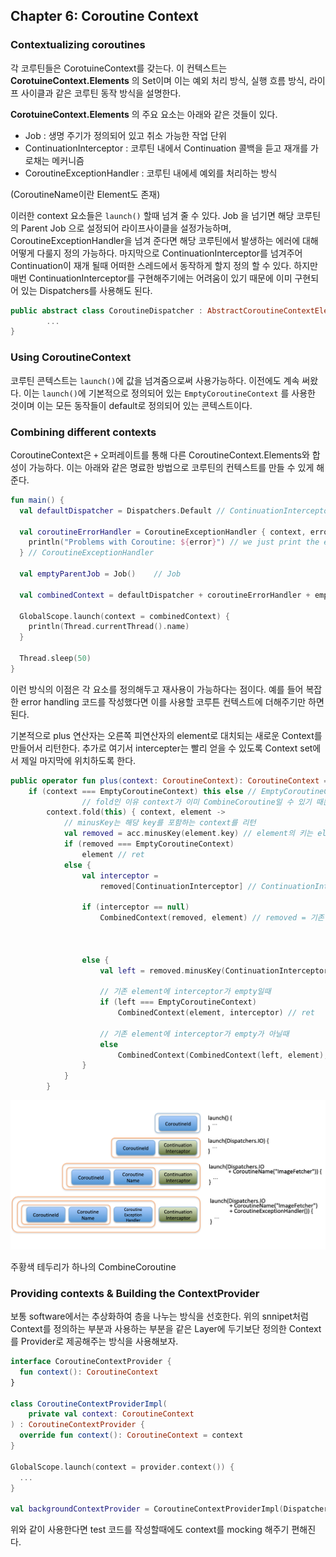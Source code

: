 ## Chapter 6: Coroutine Context



### Contextualizing coroutines

각 코루틴들은 CorotuineContext를 갖는다. 이 컨텍스트는 **CorotuineContext.Elements** 의 Set이며 이는 예외 처리 방식, 실행 흐름 방식, 라이프 사이클과 같은 코루틴 동작 방식을 설명한다.

**CorotuineContext.Elements** 의 주요 요소는 아래와 같은 것들이 있다.

* Job : 생명 주기가 정의되어 있고 취소 가능한 작업 단위
* ContinuationInterceptor : 코루틴 내에서 Continuation 콜백을 듣고 재개를 가로채는 메커니즘
* CoroutineExceptionHandler : 코루틴 내에세 예외를 처리하는 방식

(CoroutineName이란 Element도 존재)

이러한 context 요소들은 `launch()` 할때 넘겨 줄 수 있다. Job 을 넘기면 해당 코루틴의 Parent Job 으로 설정되어 라이프사이클을 설정가능하며,  CoroutineExceptionHandler을 넘겨 준다면 해당 코루틴에서 발생하는 에러에 대해 어떻게 다룰지 정의 가능하다. 마지막으로 ContinuationInterceptor를 넘겨주어 Continuation이 재개 될때 어떠한 스레드에서 동작하게 할지 정의 할 수 있다. 하지만 매번 ContinuationInterceptor를 구현해주기에는 어려움이 있기 때문에 이미 구현되어 있는 Dispatchers를 사용해도 된다.



```kotlin
public abstract class CoroutineDispatcher : AbstractCoroutineContextElement(ContinuationInterceptor), ContinuationInterceptor {
    	...
}
```



### Using CoroutineContext

코루틴 콘텍스트는 `launch()`에 값을 넘겨줌으로써 사용가능하다. 이전에도 계속 써왔다. 이는 `launch()`에 기본적으로 정의되어 있는 `EmptyCoroutineContext` 를 사용한 것이며 이는 모든 동작들이 default로 정의되어 있는 콘텍스트이다.



### Combining different contexts

CoroutineContext은 `+` 오퍼레이트를 통해 다른 CoroutineContext.Elements와 합성이 가능하다. 이는 아래와 같은 명료한 방법으로 코루틴의 컨텍스트를 만들 수 있게 해준다.

```kotlin
fun main() {
  val defaultDispatcher = Dispatchers.Default // ContinuationInterceptor
  
  val coroutineErrorHandler = CoroutineExceptionHandler { context, error -> 
   	println("Problems with Coroutine: ${error}") // we just print the error here
  }	// CoroutineExceptionHandler
  
  val emptyParentJob = Job()	// Job
  
  val combinedContext = defaultDispatcher + coroutineErrorHandler + emptyParentJob
  
  GlobalScope.launch(context = combinedContext) {
    println(Thread.currentThread().name) 
  }
  
  Thread.sleep(50) 
}
```

이런 방식의 이점은 각 요소를 정의해두고 재사용이 가능하다는 점이다. 예를 들어 복잡한 error handling 코드를 작성했다면 이를 사용할 코루튼 컨텍스트에 더해주기만 하면 된다.

기본적으로 plus 연산자는 오른쪽 피연산자의 element로 대치되는 새로운 Context를 만들어서 리턴한다. 추가로 여기서 intercepter는 빨리 얻을 수 있도록 Context set에서 제일 마지막에 위치하도록 한다.

```kotlin
public operator fun plus(context: CoroutineContext): CoroutineContext =
    if (context === EmptyCoroutineContext) this else // EmptyCoroutineContext는 기본
				// fold인 이유 context가 이미 CombineCoroutine일 수 있기 때문
        context.fold(this) { context, element ->
            // minusKey는 해당 key를 포함하는 context를 리턴
            val removed = acc.minusKey(element.key)	// element의 키는 element 요소의 타입 ex) job
            if (removed === EmptyCoroutineContext) 
                element	// ret
            else {
                val interceptor = 
              		removed[ContinuationInterceptor] // ContinuationInterceptor key로 element get
              
                if (interceptor == null) 
              		CombinedContext(removed, element) // removed = 기존 것, element 새 것
              																			// LinkedList 처럼 reference로 엮여 있음
              																			// CombinedContext의 get은 오른쪽부터 return
              																			// ret
              	else {
                    val left = removed.minusKey(ContinuationInterceptor)
                  
                  	// 기존 element에 interceptor가 empty일때 
                    if (left === EmptyCoroutineContext)
                  		CombinedContext(element, interceptor) // ret
                  
                  	// 기존 element에 interceptor가 empty가 아닐때
                  	else
                  		CombinedContext(CombinedContext(left, element), interceptor) // ret
                }
            }
        }
```



![](./image/chapter6-1.png)

주황색 테두리가 하나의 CombineCoroutine



### Providing contexts & Building the ContextProvider

보통 software에서는 추상화하여 층을 나누는 방식을 선호한다. 위의 snnipet처럼 Context를 정의하는 부분과 사용하는 부분을 같은 Layer에 두기보단 정의한 Context를 Provider로 제공해주는 방식을 사용해보자.

```kotlin
interface CoroutineContextProvider {
  fun context(): CoroutineContext
}

class CoroutineContextProviderImpl(
    private val context: CoroutineContext
) : CoroutineContextProvider {
  override fun context(): CoroutineContext = context
}

GlobalScope.launch(context = provider.context()) { 
  ...
}

val backgroundContextProvider = CoroutineContextProviderImpl(Dispatchers.Default)
```

위와 같이 사용한다면 test 코드를 작성할때에도 context를 mocking 해주기 편해진다.